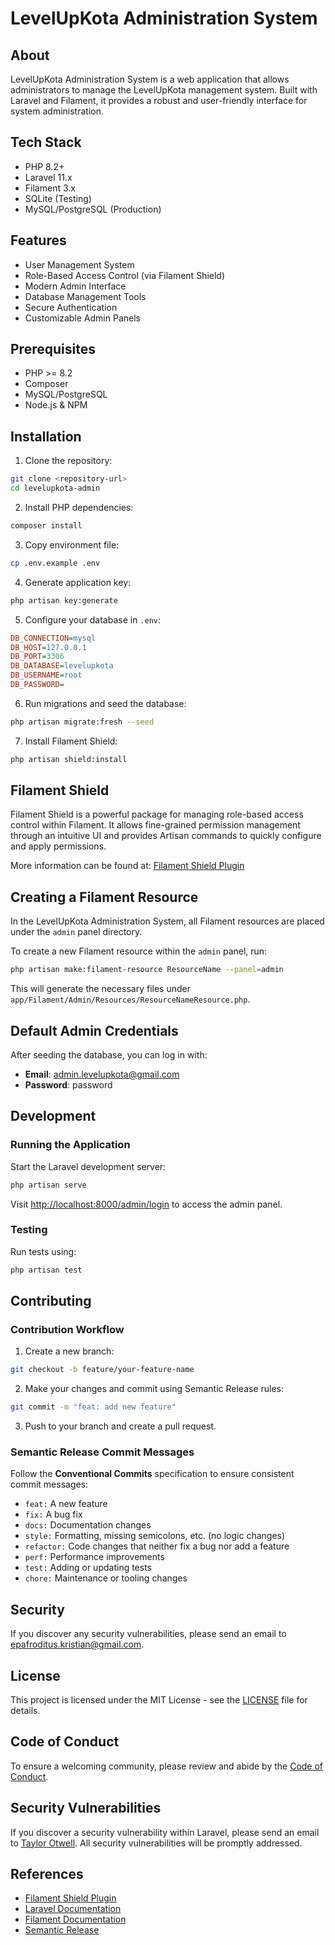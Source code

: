 # LevelUpKota Administration System

## About

LevelUpKota Administration System is a web application that allows administrators to manage the LevelUpKota management system. Built with Laravel and Filament, it provides a robust and user-friendly interface for system administration.

## Tech Stack

- PHP 8.2+
- Laravel 11.x
- Filament 3.x
- SQLite (Testing)
- MySQL/PostgreSQL (Production)

## Features

- User Management System
- Role-Based Access Control (via Filament Shield)
- Modern Admin Interface
- Database Management Tools
- Secure Authentication
- Customizable Admin Panels

## Prerequisites

- PHP >= 8.2
- Composer
- MySQL/PostgreSQL
- Node.js & NPM

## Installation

1. Clone the repository:
```sh
git clone <repository-url>
cd levelupkota-admin
```

2. Install PHP dependencies:
```sh
composer install
```

3. Copy environment file:
```sh
cp .env.example .env
```

4. Generate application key:
```sh
php artisan key:generate
```

5. Configure your database in `.env`:
```ini
DB_CONNECTION=mysql
DB_HOST=127.0.0.1
DB_PORT=3306
DB_DATABASE=levelupkota
DB_USERNAME=root
DB_PASSWORD=
```

6. Run migrations and seed the database:
```sh
php artisan migrate:fresh --seed
```

7. Install Filament Shield:
```sh
php artisan shield:install
```

## Filament Shield

Filament Shield is a powerful package for managing role-based access control within Filament. It allows fine-grained permission management through an intuitive UI and provides Artisan commands to quickly configure and apply permissions.

More information can be found at: [Filament Shield Plugin](https://filamentphp.com/plugins/bezhansalleh-shield)

## Creating a Filament Resource

In the LevelUpKota Administration System, all Filament resources are placed under the `admin` panel directory.

To create a new Filament resource within the `admin` panel, run:
```sh
php artisan make:filament-resource ResourceName --panel=admin
```
This will generate the necessary files under `app/Filament/Admin/Resources/ResourceNameResource.php`.

## Default Admin Credentials

After seeding the database, you can log in with:
- **Email**: admin.levelupkota@gmail.com
- **Password**: password

## Development

### Running the Application

Start the Laravel development server:
```sh
php artisan serve
```

Visit [http://localhost:8000/admin/login](http://localhost:8000/admin/login) to access the admin panel.

### Testing

Run tests using:
```sh
php artisan test
```

## Contributing

### Contribution Workflow

1. Create a new branch:
```sh
git checkout -b feature/your-feature-name
```

2. Make your changes and commit using Semantic Release rules:
```sh
git commit -m "feat: add new feature"
```

3. Push to your branch and create a pull request.

### Semantic Release Commit Messages

Follow the **Conventional Commits** specification to ensure consistent commit messages:

- `feat:` A new feature
- `fix:` A bug fix
- `docs:` Documentation changes
- `style:` Formatting, missing semicolons, etc. (no logic changes)
- `refactor:` Code changes that neither fix a bug nor add a feature
- `perf:` Performance improvements
- `test:` Adding or updating tests
- `chore:` Maintenance or tooling changes

## Security

If you discover any security vulnerabilities, please send an email to [epafroditus.kristian@gmail.com](mailto:epafroditus.kristian@gmail.com).

## License

This project is licensed under the MIT License - see the [LICENSE](LICENSE) file for details.

## Code of Conduct

To ensure a welcoming community, please review and abide by the [Code of Conduct](https://laravel.com/docs/contributions#code-of-conduct).

## Security Vulnerabilities

If you discover a security vulnerability within Laravel, please send an email to [Taylor Otwell](mailto:taylor@laravel.com). All security vulnerabilities will be promptly addressed.

## References

- [Filament Shield Plugin](https://filamentphp.com/plugins/bezhansalleh-shield)
- [Laravel Documentation](https://laravel.com/docs)
- [Filament Documentation](https://filamentphp.com/docs)
- [Semantic Release](https://semantic-release.gitbook.io/semantic-release/)

